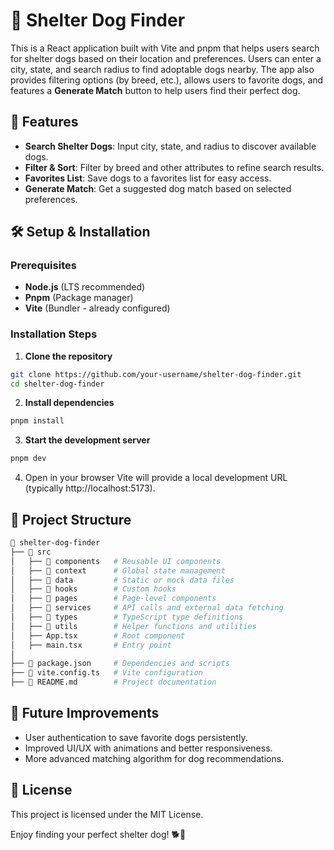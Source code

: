 # 🐶 Shelter Dog Finder

This is a React application built with Vite and pnpm that helps users search for shelter dogs based on their location and preferences. Users can enter a city, state, and search radius to find adoptable dogs nearby. The app also provides filtering options (by breed, etc.), allows users to favorite dogs, and features a **Generate Match** button to help users find their perfect dog.

## 🚀 Features

- **Search Shelter Dogs**: Input city, state, and radius to discover available dogs.
- **Filter & Sort**: Filter by breed and other attributes to refine search results.
- **Favorites List**: Save dogs to a favorites list for easy access.
- **Generate Match**: Get a suggested dog match based on selected preferences.

## 🛠️ Setup & Installation

### Prerequisites

- **Node.js** (LTS recommended)
- **Pnpm** (Package manager)
- **Vite** (Bundler - already configured)

### Installation Steps

1. **Clone the repository**

```sh
git clone https://github.com/your-username/shelter-dog-finder.git
cd shelter-dog-finder
```

2. **Install dependencies**

```sh
pnpm install
```

3. **Start the development server**

```sh
pnpm dev
```

4. Open in your browser
   Vite will provide a local development URL (typically http://localhost:5173).

## 📁 Project Structure

```bash
📂 shelter-dog-finder
├── 📁 src
│   ├── 📁 components   # Reusable UI components
│   ├── 📁 context      # Global state management
│   ├── 📁 data         # Static or mock data files
│   ├── 📁 hooks        # Custom hooks
│   ├── 📁 pages        # Page-level components
│   ├── 📁 services     # API calls and external data fetching
│   ├── 📁 types        # TypeScript type definitions
│   ├── 📁 utils        # Helper functions and utilities
│   ├── App.tsx        # Root component
│   ├── main.tsx       # Entry point
│
├── 📄 package.json     # Dependencies and scripts
├── 📄 vite.config.ts   # Vite configuration
├── 📄 README.md        # Project documentation
```

## 🎯 Future Improvements

- User authentication to save favorite dogs persistently.
- Improved UI/UX with animations and better responsiveness.
- More advanced matching algorithm for dog recommendations.

## 📜 License

This project is licensed under the MIT License.

Enjoy finding your perfect shelter dog! 🐕💖
